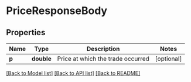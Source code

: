 # PriceResponseBody

## Properties
Name | Type | Description | Notes
------------ | ------------- | ------------- | -------------
**p** | **double** | Price at which the trade occurred | [optional] 

[[Back to Model list]](../../README.md#documentation-for-models) [[Back to API list]](../../README.md#documentation-for-api-endpoints) [[Back to README]](../../README.md)

